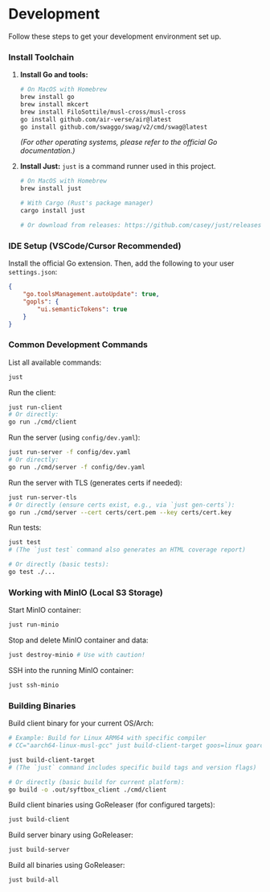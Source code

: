 # Development

Follow these steps to get your development environment set up.

### Install Toolchain

1.  **Install Go and tools:**
    ```sh
    # On MacOS with Homebrew
    brew install go
    brew install mkcert
    brew install FiloSottile/musl-cross/musl-cross
    go install github.com/air-verse/air@latest
    go install github.com/swaggo/swag/v2/cmd/swag@latest
    ```
    *(For other operating systems, please refer to the official Go documentation.)*

2.  **Install Just:**
    `just` is a command runner used in this project.
    ```sh
    # On MacOS with Homebrew
    brew install just

    # With Cargo (Rust's package manager)
    cargo install just

    # Or download from releases: https://github.com/casey/just/releases
    ```

### IDE Setup (VSCode/Cursor Recommended)

Install the official Go extension. Then, add the following to your user `settings.json`:
```json
{
    "go.toolsManagement.autoUpdate": true,
    "gopls": {
        "ui.semanticTokens": true
    }
}
```

### Common Development Commands

List all available commands:
```sh
just
```

Run the client:
```sh
just run-client
# Or directly:
go run ./cmd/client
```

Run the server (using `config/dev.yaml`):
```sh
just run-server -f config/dev.yaml
# Or directly:
go run ./cmd/server -f config/dev.yaml
```

Run the server with TLS (generates certs if needed):
```sh
just run-server-tls
# Or directly (ensure certs exist, e.g., via `just gen-certs`):
go run ./cmd/server --cert certs/cert.pem --key certs/cert.key
```

Run tests:
```sh
just test
# (The `just test` command also generates an HTML coverage report)

# Or directly (basic tests):
go test ./...
```

### Working with MinIO (Local S3 Storage)

Start MinIO container:
```sh
just run-minio
```

Stop and delete MinIO container and data:
```sh
just destroy-minio # Use with caution!
```

SSH into the running MinIO container:
```sh
just ssh-minio
```

### Building Binaries

Build client binary for your current OS/Arch:
```sh
# Example: Build for Linux ARM64 with specific compiler
# CC="aarch64-linux-musl-gcc" just build-client-target goos=linux goarch=arm64

just build-client-target
# (The `just` command includes specific build tags and version flags)

# Or directly (basic build for current platform):
go build -o .out/syftbox_client ./cmd/client
```

Build client binaries using GoReleaser (for configured targets):
```sh
just build-client
```

Build server binary using GoReleaser:
```sh
just build-server
```

Build all binaries using GoReleaser:
```sh
just build-all
```
